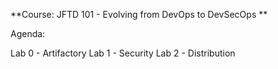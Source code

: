 **Course: JFTD 101 - Evolving from DevOps to DevSecOps
**

Agenda:

Lab 0 - Artifactory
Lab 1 - Security
Lab 2 - Distribution
